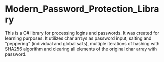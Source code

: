 # Modern_Password_Protection_Library
This is a C# library for processing logins and passwords. It was created for learning purposes. It utilizes char arrays as password input, salting and "peppering" (individual and global salts), multiple iterations of hashing with SHA256 algorithm and clearing all elements of the original char array with password. 
